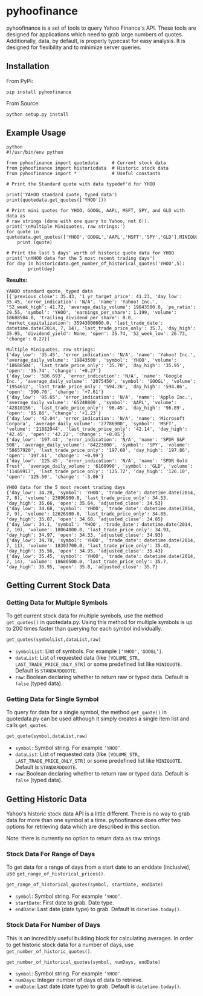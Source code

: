 # pyhoofinance

pyhoofinance is a set of tools to query Yahoo Finance's
API. These tools are designed for applications which need 
to grab large numbers of quotes. Additionally, data, by 
default, is properly typecast for easy analysis. It is 
designed for flexibility and to minimize server queries.

## Installation

From PyPi:
```
pip install pyhoofinance
```

From Source:
```
python setup.py install
```

## Example Usage

```
python
#!/usr/bin/env python

from pyhoofinance import quotedata     # Current stock data
from pyhoofinance import historicdata  # Historic stock data
from pyhoofinance import *             # Useful constants

# Print the Standard quote with data typedef'd for YHOO

print('YAHOO standard quote, typed data')
print(quotedata.get_quotes(['YHOO']))

# Print mini quotes for YHOO, GOOGL, AAPL, MSFT, SPY, and GLD with data as 
# raw strings (done with one query to Yahoo, not 6!).
print('\nMultiple Miniquotes, raw strings:')
for quote in quotedata.get_quotes(['YHOO','GOOGL','AAPL','MSFT','SPY','GLD'],MINIQUOTE,True):
    print (quote)

# Print the last 5 days' worth of historic quote data for YHOO
print('\nYHOO data for the 5 most recent trading days')
for day in historicdata.get_number_of_historical_quotes('YHOO',5):
        print(day)
```

**Results:**

```
YAHOO standard quote, typed data
[{'previous_close': 35.43, '1_yr_target_price': 41.23, 'day_low': 35.45, 'error_indication': 'N/A', 'name': 'Yahoo! Inc.', '52_week_high': 41.72, 'average_daily_volume': 19843500.0, 'pe_ratio': 29.55, 'symbol': 'YHOO', 'earnings_per_share': 1.199, 'volume': 18688504.0, 'trailing_dividend_per_share': 0.0, 'market_capitalization': 35943000000.0, 'last_trade_date': datetime.date(2014, 7, 14), 'last_trade_price_only': 35.7, 'day_high': 35.95, 'dividend_yield': None, 'open': 35.74, '52_week_low': 26.73, 'change': 0.27}]
```

```
Multiple Miniquotes, raw strings:
{'day_low': '35.45', 'error_indication': 'N/A', 'name': 'Yahoo! Inc.', 'average_daily_volume': '19843500', 'symbol': 'YHOO', 'volume': '18688504', 'last_trade_price_only': '35.70', 'day_high': '35.95', 'open': '35.74', 'change': '+0.27'}
{'day_low': '586.693', 'error_indication': 'N/A', 'name': 'Google Inc.', 'average_daily_volume': '2075450', 'symbol': 'GOOGL', 'volume': '1954612', 'last_trade_price_only': '594.26', 'day_high': '594.86', 'open': '590.70', 'change': '+7.61'}
{'day_low': '95.65', 'error_indication': 'N/A', 'name': 'Apple Inc.', 'average_daily_volume': '65240800', 'symbol': 'AAPL', 'volume': '42810156', 'last_trade_price_only': '96.45', 'day_high': '96.89', 'open': '95.86', 'change': '+1.23'}
{'day_low': '42.04', 'error_indication': 'N/A', 'name': 'Microsoft Corpora', 'average_daily_volume': '27786900', 'symbol': 'MSFT', 'volume': '21882944', 'last_trade_price_only': '42.14', 'day_high': '42.45', 'open': '42.22', 'change': '+0.05'}
{'day_low': '197.44', 'error_indication': 'N/A', 'name': 'SPDR S&P 500', 'average_daily_volume': '84223000', 'symbol': 'SPY', 'volume': '58657920', 'last_trade_price_only': '197.60', 'day_high': '197.86', 'open': '197.61', 'change': '+0.99'}
{'day_low': '125.45', 'error_indication': 'N/A', 'name': 'SPDR Gold Trust', 'average_daily_volume': '6160990', 'symbol': 'GLD', 'volume': '11469917', 'last_trade_price_only': '125.72', 'day_high': '126.10', 'open': '125.50', 'change': '-3.06'}
```

```
YHOO data for the 5 most recent trading days
{'day_low': 34.28, 'symbol': 'YHOO', 'trade_date': datetime.date(2014, 7, 8), 'volume': 23096900.0, 'last_trade_price_only': 34.53, 'day_high': 35.66, 'open': 35.64, 'adjusted_close': 34.53}
{'day_low': 34.68, 'symbol': 'YHOO', 'trade_date': datetime.date(2014, 7, 9), 'volume': 12626900.0, 'last_trade_price_only': 34.85, 'day_high': 35.07, 'open': 34.68, 'adjusted_close': 34.85}
{'day_low': 34.1, 'symbol': 'YHOO', 'trade_date': datetime.date(2014, 7, 10), 'volume': 18064800.0, 'last_trade_price_only': 34.93, 'day_high': 34.97, 'open': 34.33, 'adjusted_close': 34.93}
{'day_low': 34.78, 'symbol': 'YHOO', 'trade_date': datetime.date(2014, 7, 11), 'volume': 18303700.0, 'last_trade_price_only': 35.43, 'day_high': 35.56, 'open': 34.95, 'adjusted_close': 35.43}
{'day_low': 35.45, 'symbol': 'YHOO', 'trade_date': datetime.date(2014, 7, 14), 'volume': 18680500.0, 'last_trade_price_only': 35.7, 'day_high': 35.95, 'open': 35.8, 'adjusted_close': 35.7}
```

## Getting Current Stock Data

### Getting Data for Multiple Symbols

To get current stock data for multiple symbols, use the method `get_quotes()` in quotedata.py. Using this method for multiple symbols is up to 200 times faster than querying for each symbol individually.

```python
get_quotes(symbolList,dataList,raw)
```

* `symbolList`: List of symbols. For example `[‘YHOO','GOOGL’]`.
* `dataList`: List of requested data (like `[VOLUME_STR, LAST_TRADE_PRICE_ONLY_STR]` or some predefined list like `MINIQUOTE`. Default is `STANDARDQUOTE`. 
* `raw`: Boolean declaring whether to return raw or typed data. Default is `false` (typed data).

### Getting Data for Single Symbol

To query for data for a single symbol, the method `get_quote()` in quotedata.py
can be used although it simply creates a single item list and calls `get_quotes`.

```python
get_quote(symbol,dataList,raw)
```

* `symbol`: Symbol string. For example `’YHOO’`. 
* `dataList`: List of requested data (like `[VOLUME_STR, LAST_TRADE_PRICE_ONLY_STR]` or some predefined list like `MINIQUOTE`. Default is `STANDARDQUOTE`.
* `raw`: Boolean declaring whether to return raw or typed data. Default is `false` (typed data).

## Getting Historic Data

Yahoo's historic stock data API is a little different. There is no way to grab
data for more than one symbol at a time. pyhoofinance does offer two options 
for retrieving data which are described in this section.

Note: there is currently no option to return data as raw strings.

### Stock Data For Range of Days

To get data for a range of days from a start date to an enddate (inclusive), use
`get_range_of_historical_prices()`.

```python                                  
get_range_of_historical_quotes(symbol, startDate, endDate)
```

* `symbol`: Symbol string. For example `’YHOO’`.
* `startDate`: First date to grab. Date type.
* `endDate`: Last date (date type) to grab. Default is `datetime.today()`.

### Stock Data For Number of Days

This is an incredibly useful building block for calculating averages. In order
to get historic stock data for a number of days, use 
`get_number_of_historic_quotes()`.

```python
get_number_of_historical_quotes(symbol, numDays, endDate)
```

* `symbol`: Symbol string. For example `’YHOO’`.
* `numDays`: Integer number of days of data to retrieve.
* `endDate`: Last date (date type) to grab. Default is `datetime.today()`.


